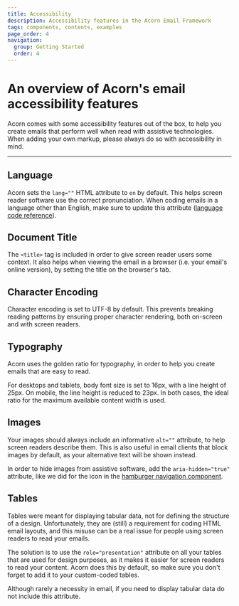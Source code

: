 ```yaml
---
title: Accessibility
description: Accessibility features in the Acorn Email Framework
tags: components, contents, examples
page_order: 4
navigation:
  group: Getting Started
  order: 4
---
```


# An overview of Acorn's email accessibility features

Acorn comes with some accessibility features out of the box, to help you create emails that perform well when read with assistive technologies. When adding your own markup, please always do so with accessibility in mind.

---

## Language

Acorn sets the `lang=""` HTML attribute to `en` by default. This helps screen reader software use the correct pronunciation. When coding emails in a language other than English, make sure to update this attribute ([language code reference](https://www.w3schools.com/TagS/ref_language_codes.asp)).

## Document Title

The `<title>` tag is included in order to give screen reader users some context. It also helps when viewing the email in a browser (i.e. your email's online version), by setting the title on the browser's tab.

## Character Encoding

Character encoding is set to UTF-8 by default. This prevents breaking reading patterns by ensuring proper character rendering, both on-screen and with screen readers.

## Typography

Acorn uses the golden ratio for typography, in order to help you create emails that are easy to read.

For desktops and tablets, body font size is set to 16px, with a line height of 25px. On mobile, the line height is reduced to 23px. In both cases, the ideal ratio for the maximum available content width is used.

## Images

Your images should always include an informative `alt=""` attribute, to help screen readers describe them. This is also useful in email clients that block images by default, as your alternative text will be shown instead.

In order to hide images from assistive software, add the `aria-hidden="true"` attribute, like we did for the icon in the [hamburger navigation component](../acorn/navigation/#hamburger).

## Tables

Tables were meant for displaying tabular data, not for defining the structure of a design. Unfortunately, they are (still) a requirement for coding HTML email layouts, and this misuse can be a real issue for people using screen readers to read your emails.

The solution is to use the `role="presentation"` attribute on all your tables that are used for design purposes, as it makes it easier for screen readers to read your content. Acorn does this by default, so make sure you don't forget to add it to your custom-coded tables.

<div class="bg-blue-lightest border-l-4 border-blue p-4 mb-4" role="alert">
  <p class="m-0 text-md text-blue-dark">Although rarely a necessity in email, if you need to display tabular data do not include this attribute.</p>
</div>
